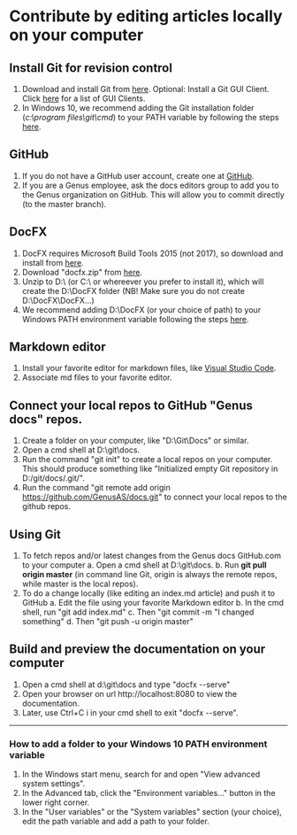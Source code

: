 # Contribute by editing articles locally on your computer

## Install Git for revision control
1. Download and install Git from [here](https://git-scm.com/downloads). Optional: Install a Git GUI Client. Click [here](https://git-scm.com/downloads/guis) for a list of GUI Clients.
2. In Windows 10, we recommend adding the Git installation folder (_c:\program files\git\cmd_) to your PATH variable by following the steps [here](#how-to-add-a-folder-to-your-windows-10-path-environment-variable).

## GitHub
1. If you do not have a GitHub user account, create one at [GitHub](www.github.com).
2. If you are a Genus employee, ask the docs editors group to add you to the Genus organization on GitHub. This will allow you to commit directly (to the master branch).

## DocFX
1. DocFX requires Microsoft Build Tools 2015 (not 2017), so download and install from [here](https://www.microsoft.com/en-us/download/details.aspx?id=48159).
2. Download "docfx.zip" from [here](https://github.com/dotnet/docfx/releases).
3. Unzip to D:\ (or C:\ or whereever you prefer to install it), which will create the D:\DocFX folder (NB! Make sure you do not create D:\DocFX\DocFX…)
4. We recommend adding D:\DocFX (or your choice of path) to your Windows PATH environment variable following the steps [here](#how-to-add-a-folder-to-your-windows-10-path-environment-variable).

## Markdown editor
1. Install your favorite editor for markdown files, like [Visual Studio Code](https://code.visualstudio.com/download).
2. Associate md files to your favorite editor.

## Connect your local repos to GitHub "Genus docs" repos.
1. Create a folder on your computer, like "D:\Git\Docs" or similar.
2. Open a cmd shell at D:\git\docs.
3. Run the command "git init" to create a local repos on your computer. This should produce something like "Initialized empty Git repository in D:/git/docs/.git/".
4. Run the command "git remote add origin https://github.com/GenusAS/docs.git" to connect your local repos to the github repos.

## Using Git
1. To fetch repos and/or latest changes from the Genus docs GitHub.com to your computer
   a. Open a cmd shell at D:\git\docs.
   b. Run **git pull origin master** (in command line Git, origin is always the remote repos, while master is the local repos).
2. To do a change locally (like editing an index.md article) and push it to GitHub
   a. Edit the file using your favorite Markdown editor
   b. In the cmd shell, run "git add index.md"
   c. Then "git commit -m "I changed something"
   d. Then "git push -u origin master"

## Build and preview the documentation on your computer
1. Open a cmd shell at d:\git\docs and type "docfx --serve"
2. Open your browser on url http://localhost:8080 to view the documentation.
3. Later, use Ctrl+C i in your cmd shell to exit "docfx --serve".

---

### How to add a folder to your Windows 10 PATH environment variable
1. In the Windows start menu, search for and open "View advanced system settings".
2. In the Advanced tab, click the "Environment variables…" button in the lower right corner.
3. In the "User variables" or the "System variables" section (your choice), edit the path variable and add a path to your folder.
